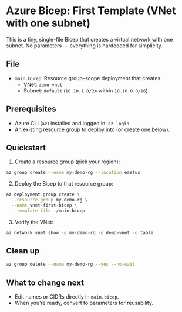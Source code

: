 # Azure Bicep: First Template (VNet with one subnet)

This is a tiny, single-file Bicep that creates a virtual network with one subnet. No parameters — everything is hardcoded for simplicity.

## File
- `main.bicep`: Resource group–scope deployment that creates:
  - VNet: `demo-vnet`
  - Subnet: `default` (`10.10.1.0/24` within `10.10.0.0/16`)

## Prerequisites
- Azure CLI (`az`) installed and logged in: `az login`
- An existing resource group to deploy into (or create one below).

## Quickstart
1) Create a resource group (pick your region):
```zsh
az group create --name my-demo-rg --location eastus
```

2) Deploy the Bicep to that resource group:
```zsh
az deployment group create \
  --resource-group my-demo-rg \
  --name vnet-first-bicep \
  --template-file ./main.bicep
```

3) Verify the VNet:
```zsh
az network vnet show -g my-demo-rg -n demo-vnet -o table
```

## Clean up
```zsh
az group delete --name my-demo-rg --yes --no-wait
```

## What to change next
- Edit names or CIDRs directly in `main.bicep`.
- When you’re ready, convert to parameters for reusability.
